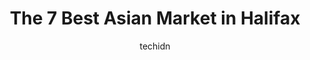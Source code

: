 ---
layout: ampstory
image: https://i0.wp.com/www.auto.or.id/wp-content/uploads/2023/06/taishan-asian-grocery-quinpool-0-halifax-1686324283.jpeg?resize=640,853
author: techidn
featured: false
description: Halifax, Nova Scotia, Canada is a haven for Asian Market enthusiasts, boasting an impressive array of 7 top-notch establishments. Whether youre a seasoned connoisseur or simply curious to e
title: The 7 Best Asian Market in Halifax
cover:
   title: The 7 Best Asian Market in Halifax
   subtitle: AUTO.OR.ID
   background: https://www.auto.or.id/wp-content/uploads/2023/06/taishan-asian-grocery-quinpool-0-halifax-1686324283.jpeg

pages: 
 - layout: thirds
   top: <h1>#1 JJ Korean Mart</h1>
   bottom: "<p>Great spot for all Korean essentials. Very wide selection of products including many vegan options. The staff a few always so friendly too!</p>"
   background: https://www.auto.or.id/wp-content/uploads/2023/06/taishan-asian-grocery-quinpool-1-halifax-1686324285.jpeg
   backgroundblur: true
 - layout: thirds
   top: <h1>#2 Top Fresh Market</h1>
   bottom: "<p>1 Flamingo Dr, Halifax, NS B3M 1S4, Canada</p>"
   background: https://www.auto.or.id/wp-content/uploads/2023/06/taishan-asian-grocery-quinpool-2-halifax-1686324286.jpeg
   cta:
      link: https://www.auto.or.id/the-7-best-asian-market-in-halifax/
      text: The 7 Best Asian Market in Halifax
 - layout: thirds
   top: <h1>#3 OCO Mart (Korean mart)</h1>
   bottom: "<p>6303 Quinpool Rd, Halifax, NS B3L 1A4, Canada</p>"
   background: https://images.unsplash.com/photo-1625863929285-5e37a6b0df1c?ixlib=rb-4.0.3&ixid=MnwxMjA3fDB8MHxwaG90by1wYWdlfHx8fGVufDB8fHx8&auto=format&fit=crop&w=640&h=853&q=80
   cta:
      link: https://www.auto.or.id/the-7-best-asian-market-in-halifax/
      text: The 7 Best Asian Market in Halifax
 - layout: thirds
   top: <h1>#4 Union Foodmart 華聯</h1>
   bottom: "<p>195 Wyse Rd, Dartmouth, NS B3A 1N1, Canada</p>"
   background: https://images.unsplash.com/photo-1607120717423-5cfbccc9e245?ixlib=rb-4.0.3&ixid=MnwxMjA3fDB8MHxwaG90by1wYWdlfHx8fGVufDB8fHx8&auto=format&fit=crop&w=640&h=853&q=80
   cta:
      link: https://www.auto.or.id/the-7-best-asian-market-in-halifax/
      text: The 7 Best Asian Market in Halifax
 - layout: thirds
   top: <h1>#5 M&Y中国超市哈法Windsor店Asian Market</h1>
   bottom: "<p>6238 Quinpool Rd, Halifax, NS B3K 5B6, Canada</p>"
   background: https://images.unsplash.com/photo-1507136566006-cfc505b114fc?ixlib=rb-4.0.3&ixid=MnwxMjA3fDB8MHxwaG90by1wYWdlfHx8fGVufDB8fHx8&auto=format&fit=crop&w=640&h=853&q=80
   cta:
      link: https://www.auto.or.id/the-7-best-asian-market-in-halifax/
      text: The 7 Best Asian Market in Halifax
 - layout: thirds
   top: <h1>#6 Heiwa Oriental Market</h1>
   bottom: "<p>7018 Chebucto Rd, Halifax, NS B3L 1M8, Canada</p>"
   background: https://images.unsplash.com/photo-1536593053730-495056b74a05?ixlib=rb-4.0.3&ixid=MnwxMjA3fDB8MHxwaG90by1wYWdlfHx8fGVufDB8fHx8&auto=format&fit=crop&w=640&h=853&q=80
   cta:
      link: https://www.auto.or.id/the-7-best-asian-market-in-halifax/
      text: The 7 Best Asian Market in Halifax
 - layout: thirds
   top: <h1>#7 Kabayan Food Mart</h1>
   bottom: "<p>172 Wyse Rd Unit 110, Dartmouth, NS B3A 1M6, Canada</p>"
   background: https://images.unsplash.com/photo-1577696467479-4c92df55c24a?ixlib=rb-4.0.3&ixid=MnwxMjA3fDB8MHxwaG90by1wYWdlfHx8fGVufDB8fHx8&auto=format&fit=crop&w=640&h=853&q=80
   cta:
      link: https://www.auto.or.id/the-7-best-asian-market-in-halifax/
      text: The 7 Best Asian Market in Halifax
 - layout: thirds
   middle: Continue reading...
   background: https://images.unsplash.com/photo-1551727324-355cda9f1884?ixlib=rb-4.0.3&ixid=MnwxMjA3fDB8MHxwaG90by1wYWdlfHx8fGVufDB8fHx8&auto=format&fit=crop&w=640&h=853&q=80
   cta:
      link: https://www.auto.or.id/the-7-best-asian-market-in-halifax/
      text: The 7 Best Asian Market in Halifax

---